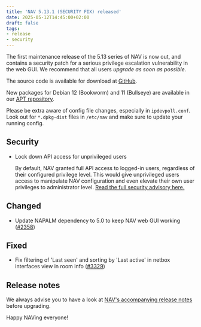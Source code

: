 ```yaml
---
title: 'NAV 5.13.1 (SECURITY FIX) released'
date: 2025-05-12T14:45:00+02:00
draft: false
tags:
- release
- security
---
```


The first maintenance release of the 5.13 series of NAV is now out, and
contains a security patch for a serious privilege escalation
vulnerability in the web GUI.  We recommend that all users *upgrade as
soon as possible*.

The source code is available for download at [GitHub](https://github.com/UNINETT/nav/releases).

New packages for Debian 12 (Bookworm) and 11 (Bullseye) are available in our [APT
repository](https://nav.uninett.no/install-instructions/#debian).

Please be extra aware of config file changes, especially in
`ipdevpoll.conf`. Look out for `*.dpkg-dist` files in `/etc/nav` and make sure
to update your running config.

## Security

- Lock down API access for unprivileged users

  By default, NAV granted full API access to logged-in users, regardless of
  their configured privilege level.  This would give unprivileged users access
  to manipulate NAV configuration and even elevate their own user privileges to
  administrator level.  [Read the full security advisory
  here.](https://github.com/Uninett/nav/security/advisories/GHSA-gprr-5vvf-582g)

## Changed

- Update NAPALM dependency to 5.0 to keep NAV web GUI working
  ([#2358](https://github.com/Uninett/nav/issues/2358))

## Fixed

- Fix filtering of 'Last seen' and sorting by 'Last active' in netbox
  interfaces view in room info
  ([#3329](https://github.com/Uninett/nav/issues/3329))

## Release notes

We always advise you to have a look at [NAV's accompanying release notes](https://nav.readthedocs.io/en/latest/release-notes.html#nav-5-13) before upgrading.

Happy NAVing everyone!

